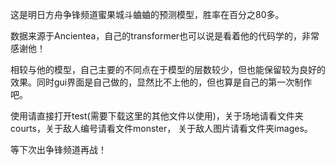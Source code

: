 这是明日方舟争锋频道蜜果城斗蛐蛐的预测模型，胜率在百分之80多。

数据来源于Ancientea，自己的transformer也可以说是看着他的代码学的，非常感谢他！

相较与他的模型，自己主要的不同点在于模型的层数较少，但也能保留较为良好的效果。同时gui界面是自己做的，显然比不上他的，但也算是自己的第一次制作吧。

使用请直接打开test(需要下载这里的其他文件以使用)，关于场地请看文件夹courts，关于敌人编号请看文件monster， 关于敌人图片请看文件夹images。

等下次出争锋频道再战！
